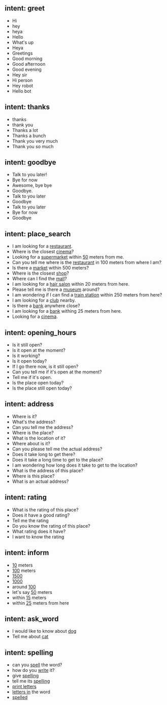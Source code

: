 ## intent: greet
- Hi
- hey
- heya
- Hello
- What's up
- Heya
- Greetings
- Good  morning
- Good afternoon
- Good evening
- Hey sir
- Hi person
- Hey robot
- Hello bot

 
## intent: thanks
- thanks
- thank you
- Thanks a lot
- Thanks a bunch
- Thank you very much
- Thank you so much


 
## intent: goodbye
- Talk to you later!
- Bye for now
- Awesome, bye bye
- Goodbye.
- Talk to you later
- Goodbye
- Talk to you later
- Bye for now
- Goodbye
 
 
## intent: place_search
- I am looking for a [restaurant](query).
- Where is the closest [cinema](query)?
- Looking for a [supermarket](query) within [50](number) meters from me.
- Can you tell me where is the [restaurant](query) in 100 meters from where I am?
- Is there a [market](query) within 500 meters?
- Where is the closest [shop](query)?
- Where can I find the [mall](query)?
- I am looking for a [hair salon](query) within 20 meters from here.
- Please tell me is there a [museum](query) around?
- I am wondering if I can find a [train station](query) within 250 meters from here?
- I am looking for a [club](query) nearby.
- Is there a [bank](query) anywhere close?
- I am looking for a [bank](query) withing 25 meters from here.
- Looking for a [cinema](query).


## intent: opening_hours
- Is it still open?
- Is it open at the moment?
- Is it working?
- Is it open today?
- If I go there now, is it still open?
- Can you tell me if it's open at the moment?
- Tell me if it's open.
- Is the place open today?
- Is the place still open today?


 

## intent: address
- Where is it?
- What's the address?
- Can you tell me the address?
- Where is the place?
- What is the location of it?
- Where about is it?
- Can you please tell me the actual address?
- Does it take long to get there?
- Does it take a long time to get to the place?
- I am wondering how long does it take to get to the location?
- What is the address of this place?
- Where is this place?
- What is an actual address?


## intent: rating
- What is the rating of this place?
- Does it have a good rating?
- Tell me the rating
- Do you know the rating of this place?
- What rating does it have?
- I want to know the rating 


## intent: inform
- [10](number) meters
- [100](number) meters 
- [1500](number)
- [1000](number)
- around [100](number)
- let's say [50](number) meters
- within [15](number) meters
- within [25](number) meters from here

## intent: ask_word
- I would like to know about [dog](word)
- Tell me about [cat](word)

## intent: spelling
- can you [spell](SPELL) the word?
- how do you [write](SPELL) it?
- give [spelling](SPELL)
- tell me its [spelling](SPELL)
- [print letters](SPELL)
- [letters in](SPELL) the word
- [spelled](SPELL)


